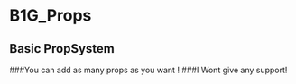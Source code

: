 # B1G_Props

## Basic PropSystem

###You can add as many props as you want !
###I Wont give any support!
